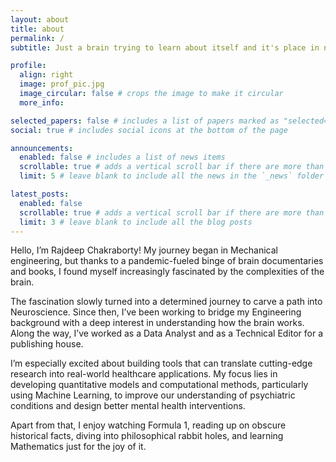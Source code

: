 ```yaml
---
layout: about
title: about
permalink: /
subtitle: Just a brain trying to learn about itself and it's place in nature.

profile:
  align: right
  image: prof_pic.jpg
  image_circular: false # crops the image to make it circular
  more_info: 

selected_papers: false # includes a list of papers marked as "selected={true}"
social: true # includes social icons at the bottom of the page

announcements:
  enabled: false # includes a list of news items
  scrollable: true # adds a vertical scroll bar if there are more than 3 news items
  limit: 5 # leave blank to include all the news in the `_news` folder

latest_posts:
  enabled: false
  scrollable: true # adds a vertical scroll bar if there are more than 3 new posts items
  limit: 3 # leave blank to include all the blog posts
---
```




Hello, I’m Rajdeep Chakraborty! My journey began in Mechanical engineering, but thanks to a pandemic-fueled binge of brain documentaries and books, I found myself increasingly fascinated by the complexities of the brain.

The fascination slowly turned into a determined journey to carve a path into Neuroscience. Since then, I’ve been working to bridge my Engineering background with a deep interest in understanding how the brain works. Along the way, I’ve worked as a Data Analyst and as a Technical Editor for a publishing house.

I’m especially excited about building tools that can translate cutting-edge research into real-world healthcare applications. My focus lies in developing quantitative models and computational methods, particularly using Machine Learning, to improve our understanding of psychiatric conditions and design better mental health interventions.

Apart from that, I enjoy watching Formula 1, reading up on obscure historical facts, diving into philosophical rabbit holes, and learning Mathematics just for the joy of it.


